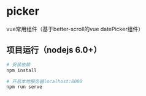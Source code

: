 # picker
vue常用组件（基于better-scroll的vue datePicker组件）

## 项目运行（nodejs 6.0+）
``` bash
# 安装依赖
npm install

# 开启本地服务器localhost:8080
npm run serve
```